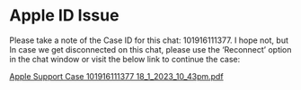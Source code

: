 # Apple ID Issue

Please take a note of the Case ID for this chat: 101916111377. I hope not, but In case we get disconnected on this chat, please use the ‘Reconnect’ option in the chat window or visit the below link to continue the case:

  

[Apple Support Case 101916111377 18\_1\_2023\_10\_43pm.pdf](../files/514fbf31-3976-4122-8e53-c44a2bc970c6.pdf)